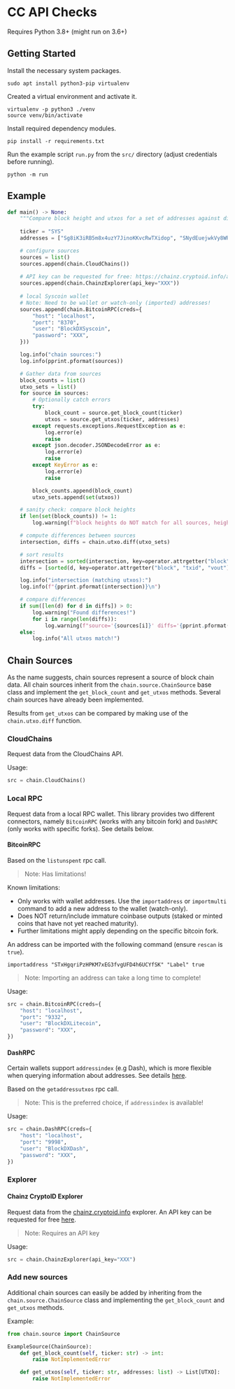 # CC API Checks

Requires Python 3.8+ (might run on 3.6+)

## Getting Started

Install the necessary system packages.
```
sudo apt install python3-pip virtualenv
```

Created a virtual environment and activate it.
```
virtualenv -p python3 ./venv
source venv/bin/activate
```

Install required dependency modules.
```
pip install -r requirements.txt
```

Run the example script `run.py` from the `src/` directory (adjust credentials before running).
```
python -m run
```


## Example

```python
def main() -> None:
    """Compare block height and utxos for a set of addresses against different chain sources"""
    
    ticker = "SYS"
    addresses = ["Sg8iK3iRB5m8x4uzY7JinoKKvcRwTXidop", "SNydEuejwkVy8WRCaQgqrvXZw4bA1hVYHg", "ScGBGjpAoFKdDBkq8efWSMz7LapJqqQM8Y"]

    # configure sources
    sources = list()
    sources.append(chain.CloudChains())
    
    # API key can be requested for free: https://chainz.cryptoid.info/api.key.dws
    sources.append(chain.ChainzExplorer(api_key="XXX"))
    
    # local Syscoin wallet
    # Note: Need to be wallet or watch-only (imported) addresses!
    sources.append(chain.BitcoinRPC(creds={
        "host": "localhost",
        "port": "8370",
        "user": "BlockDXSyscoin",
        "password": "XXX",
    }))

    log.info("chain sources:")
    log.info(pprint.pformat(sources))

    # Gather data from sources
    block_counts = list()
    utxo_sets = list()
    for source in sources:
        # Optionally catch errors
        try:
            block_count = source.get_block_count(ticker)
            utxos = source.get_utxos(ticker, addresses)
        except requests.exceptions.RequestException as e:
            log.error(e)
            raise
        except json.decoder.JSONDecodeError as e:
            log.error(e)
            raise
        except KeyError as e:
            log.error(e)
            raise

        block_counts.append(block_count)
        utxo_sets.append(set(utxos))

    # sanity check: compare block heights
    if len(set(block_counts)) != 1:
        log.warning(f"block heights do NOT match for all sources, heights='{block_counts}'")

    # compute differences between sources
    intersection, diffs = chain.utxo.diff(utxo_sets)

    # sort results
    intersection = sorted(intersection, key=operator.attrgetter("block", "txid", "vout"))
    diffs = [sorted(d, key=operator.attrgetter("block", "txid", "vout")) for d in diffs]

    log.info("intersection (matching utxos):")
    log.info(f"{pprint.pformat(intersection)}\n")

    # compare differences
    if sum([len(d) for d in diffs]) > 0:
        log.warning("Found differences!")
        for i in range(len(diffs)):
            log.warning(f"source='{sources[i]}' diffs='{pprint.pformat(diffs[i])}'\n")
    else:
        log.info("All utxos match!")
```

## Chain Sources

As the name suggests, chain sources represent a source of block chain data. All chain sources inherit from 
the `chain.source.ChainSource` base class and implement the `get_block_count` and `get_utxos` methods.
Several chain sources have already been implemented.

Results from `get_utxos` can be compared by making use of the `chain.utxo.diff` function.

### CloudChains

Request data from the CloudChains API.

Usage:
```python
src = chain.CloudChains()
```

### Local RPC

Request data from a local RPC wallet. This library provides two different connectors, 
namely `BitcoinRPC` (works with any bitcoin fork) and `DashRPC` (only works with specific forks). See details below.

#### BitcoinRPC

Based on the `listunspent` rpc call.

> Note: Has limitations!

Known limitations:
- Only works with wallet addresses. Use the `importaddress` or `importmulti` command to add
a new address to the wallet (watch-only).
- Does NOT return/include immature coinbase outputs (staked or minted coins that have not yet reached maturity).
- Further limitations might apply depending on the specific bitcoin fork.

An address can be imported with the following command (ensure `rescan` is `true`).
```
importaddress "STxHgqriPzHPKM7xEG3fvgUFD4h6UCYfSK" "Label" true
```

> Note: Importing an address can take a long time to complete!

Usage:
```python
src = chain.BitcoinRPC(creds={
    "host": "localhost",
    "port": "9332",
    "user": "BlockDXLitecoin",
    "password": "XXX",
})
```

#### DashRPC

Certain wallets support `addressindex` (e.g Dash), which is more flexible when querying information about addresses.
See details [here](https://dashcore.readme.io/docs/core-api-ref-remote-procedure-calls-address-index).

Based on the `getaddressutxos` rpc call.

> Note: This is the preferred choice, if `addressindex` is available!

Usage:
```python
src = chain.DashRPC(creds={
    "host": "localhost",
    "port": "9998",
    "user": "BlockDXDash",
    "password": "XXX",
})
```

### Explorer

#### Chainz CryptoID Explorer

Request data from the [chainz.cryptoid.info](https://chainz.cryptoid.info) explorer. An API key can 
be requested for free [here](https://chainz.cryptoid.info/api.key.dws).

> Note: Requires an API key

Usage:
```python
src = chain.ChainzExplorer(api_key="XXX")
```

### Add new sources

Additional chain sources can easily be added by inheriting from the `chain.source.ChainSource` class and implementing 
the `get_block_count` and `get_utxos` methods.

Example:
```python
from chain.source import ChainSource

ExampleSource(ChainSource):
    def get_block_count(self, ticker: str) -> int:
        raise NotImplementedError

    def get_utxos(self, ticker: str, addresses: list) -> List[UTXO]:
        raise NotImplementedError
```





